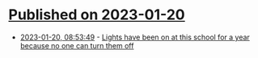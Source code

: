 # [Published on 2023-01-20](index.md)

* [2023-01-20, 08:53:49](https://news.ycombinator.com/item?id=34450550) - [Lights have been on at this school for a year because no one can turn them off](https://www.nbcnews.com/news/us-news/lights-massachusetts-school-year-no-one-can-turn-rcna65611)
